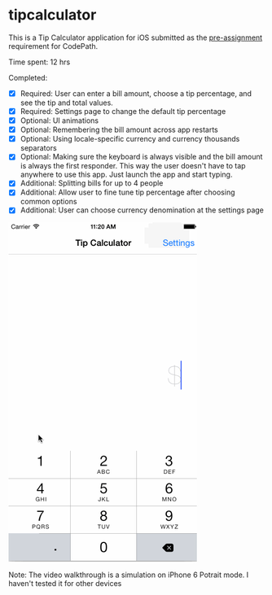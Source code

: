 # tipcalculator

This is a Tip Calculator application for iOS submitted as the [pre-assignment](https://gist.github.com/timothy1ee/7747214) requirement for CodePath.

Time spent: 12 hrs

Completed:

* [x] Required: User can enter a bill amount, choose a tip percentage, and see the tip and total values.
* [x] Required: Settings page to change the default tip percentage
* [x] Optional: UI animations
* [x] Optional: Remembering the bill amount across app restarts
* [x] Optional: Using locale-specific currency and currency thousands separators
* [x] Optional: Making sure the keyboard is always visible and the bill amount is always the first responder. This way the user doesn't have to tap anywhere to use this app. Just launch the app and start typing.
* [x] Additional: Splitting bills for up to 4 people
* [x] Additional: Allow user to fine tune tip percentage after choosing common options
* [x] Additional: User can choose currency denomination at the settings page

![Video Walkthrough](app_demo.gif)

Note: The video walkthrough is a simulation on iPhone 6 Potrait mode. I haven't tested it for other devices